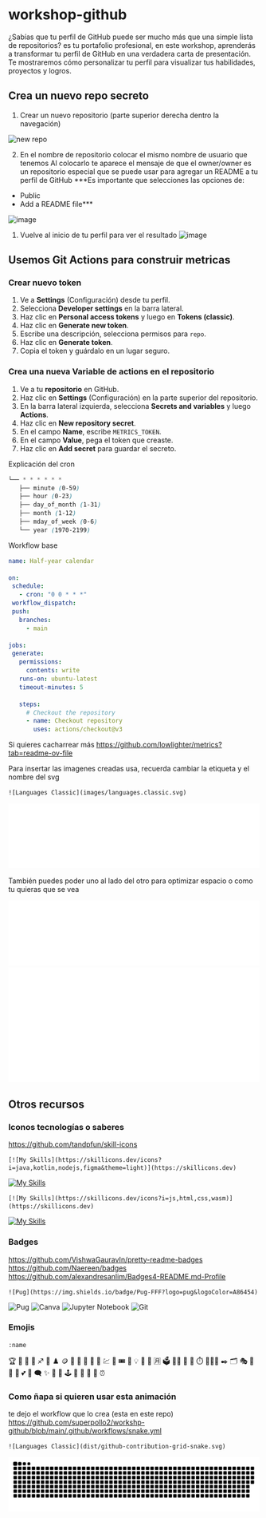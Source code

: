 # workshop-github
¿Sabías que tu perfil de GitHub puede ser mucho más que una simple lista de repositorios? es tu portafolio profesional, en este workshop, aprenderás a transformar tu perfil de GitHub en una verdadera carta de presentación. Te mostraremos cómo personalizar tu perfil para visualizar tus habilidades, proyectos y logros.

## Crea un nuevo repo secreto
1. Crear un nuevo repositorio (parte superior derecha dentro la navegación)
<img src="https://github.com/user-attachments/assets/70a74d1d-7913-4c6c-a80e-f34b4173345f" alt="new repo" width="200">

  
2. En el nombre de repositorio colocar el mismo nombre de usuario que tenemos
Al colocarlo te aparece el mensaje de que el owner/owner es un repositorio especial
que se puede usar para agregar un README a tu perfil de GitHub
***Es importante que selecciones las opciones de:
- Public
- Add a README file***
    
![image](https://github.com/user-attachments/assets/f5ee47ac-0359-48cf-a7cc-38df5dd7a415)

1. Vuelve al inicio de tu perfil para ver el resultado
![image](https://github.com/user-attachments/assets/b0355506-77c3-4af9-9729-f324648f79f8)

## Usemos Git Actions para construir metricas

### Crear nuevo token
1. Ve a **Settings** (Configuración) desde tu perfil.
2. Selecciona **Developer settings** en la barra lateral.
3. Haz clic en **Personal access tokens** y luego en **Tokens (classic)**.
4. Haz clic en **Generate new token**.
5. Escribe una descripción, selecciona permisos para `repo`.
6. Haz clic en **Generate token**.
7. Copia el token y guárdalo en un lugar seguro.

### Crea una nueva Variable de actions en el repositorio

1. Ve a tu **repositorio** en GitHub.
2. Haz clic en **Settings** (Configuración) en la parte superior del repositorio.
3. En la barra lateral izquierda, selecciona **Secrets and variables** y luego **Actions**.
4. Haz clic en **New repository secret**.
5. En el campo **Name**, escribe `METRICS_TOKEN`.
6. En el campo **Value**, pega el token que creaste.
7. Haz clic en **Add secret** para guardar el secreto.

Explicación del cron

 ```Scss
└── * * * * * * 
    ├── minute (0-59)
    ├── hour (0-23)
    ├── day_of_month (1-31)
    ├── month (1-12)
    ├── mday_of_week (0-6)
    └── year (1970-2199)
 ```

Workflow base
 ```yaml
name: Half-year calendar

on:
  schedule:
    - cron: "0 0 * * *" 
  workflow_dispatch:
  push:
    branches:
      - main
      
jobs:
  generate:
    permissions:
      contents: write
    runs-on: ubuntu-latest
    timeout-minutes: 5

    steps:
      # Checkout the repository
      - name: Checkout repository
        uses: actions/checkout@v3
 ```

Si quieres cacharrear más 
https://github.com/lowlighter/metrics?tab=readme-ov-file

Para insertar las imagenes creadas usa, recuerda cambiar la etiqueta
y el nombre del svg
```
![Languages Classic](images/languages.classic.svg)
```
![Languages Classic](lenguages.classic.svg)

También puedes poder uno al lado del otro para optimizar espacio o como tu 
quieras que se vea

![Languages Classic](lenguages.classic.svg)
![Languages Classic](metrics.plugin.isocalendar.svg)

## Otros recursos

### Iconos tecnologías o saberes
https://github.com/tandpfun/skill-icons 
```
[![My Skills](https://skillicons.dev/icons?i=java,kotlin,nodejs,figma&theme=light)](https://skillicons.dev)
```

[![My Skills](https://skillicons.dev/icons?i=java,kotlin,nodejs,figma&theme=light)](https://skillicons.dev)

```
[![My Skills](https://skillicons.dev/icons?i=js,html,css,wasm)](https://skillicons.dev)
```
[![My Skills](https://skillicons.dev/icons?i=js,html,css,wasm)](https://skillicons.dev)

### Badges
https://github.com/VishwaGauravIn/pretty-readme-badges
https://github.com/Naereen/badges
https://github.com/alexandresanlim/Badges4-README.md-Profile

```
![Pug](https://img.shields.io/badge/Pug-FFF?logo=pug&logoColor=A86454)
```
![Pug](https://img.shields.io/badge/Pug-FFF?logo=pug&logoColor=A86454)
![Canva](https://img.shields.io/badge/Canva-%2300C4CC.svg?logo=Canva&logoColor=white)
![Jupyter Notebook](https://img.shields.io/badge/jupyter-%23FA0F00.svg?logo=jupyter&logoColor=white)
![Git](https://img.shields.io/badge/git-%23F05033.svg?logo=git&logoColor=white)

### Emojis
```
:name
```
🏆 📰 🌸 📆 ♐ 🧠 ♟️ 🪙 🥠 💉 💩 📸 🦑 💹 💬 🎟️ 🎫 💡 🙋 📅 🈷️ 🗳️ 👨‍💻 🎼 🎩 ⏱️ 🧑‍🤝‍🧑 ✒️ 🗂️ 🎭 📓 🗼 🌇 💕 💝 🗨️ ✨ 💫 🌟 🕹️ 💭 📌 🧮 🐤 ⏰


### Como ñapa si quieren usar esta animación 
te dejo el workflow que lo crea (esta en este repo) 
https://github.com/superpollo2/workshp-github/blob/main/.github/workflows/snake.yml
```
![Languages Classic](dist/github-contribution-grid-snake.svg)
```
![Languages Classic](dist/github-contribution-grid-snake.svg)
